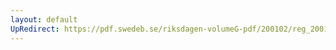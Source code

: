 ```yaml
---
layout: default
UpRedirect: https://pdf.swedeb.se/riksdagen-volumeG-pdf/200102/reg_200102/reg_200102_0309.pdf
---
```

